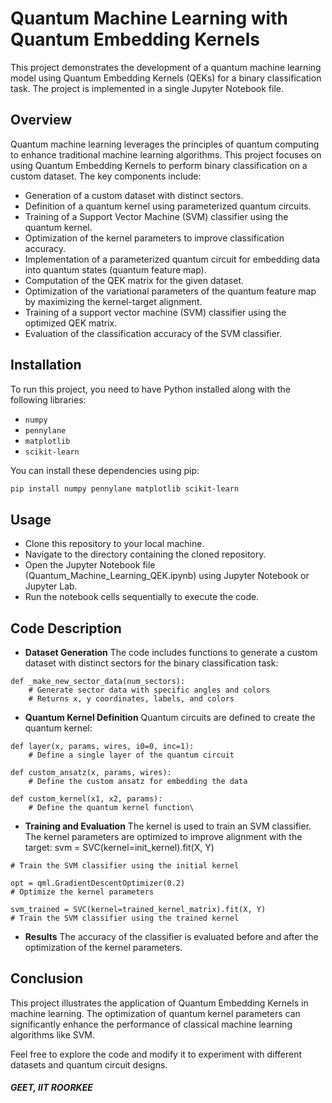 # Quantum Machine Learning with Quantum Embedding Kernels

This project demonstrates the development of a quantum machine learning model using Quantum Embedding Kernels (QEKs) for a binary classification task. The project is implemented in a single Jupyter Notebook file.

## Overview

Quantum machine learning leverages the principles of quantum computing to enhance traditional machine learning algorithms. This project focuses on using Quantum Embedding Kernels to perform binary classification on a custom dataset. The key components include:

- Generation of a custom dataset with distinct sectors.
- Definition of a quantum kernel using parameterized quantum circuits.
- Training of a Support Vector Machine (SVM) classifier using the quantum kernel.
- Optimization of the kernel parameters to improve classification accuracy.
- Implementation of a parameterized quantum circuit for embedding data into quantum states (quantum feature map).
- Computation of the QEK matrix for the given dataset.
- Optimization of the variational parameters of the quantum feature map by maximizing the kernel-target alignment.
- Training of a support vector machine (SVM) classifier using the optimized QEK matrix.
- Evaluation of the classification accuracy of the SVM classifier.

## Installation

To run this project, you need to have Python installed along with the following libraries:

- `numpy`
- `pennylane`
- `matplotlib`
- `scikit-learn`

You can install these dependencies using pip:

```bash
pip install numpy pennylane matplotlib scikit-learn
```

## Usage
- Clone this repository to your local machine.
- Navigate to the directory containing the cloned repository.
- Open the Jupyter Notebook file (Quantum_Machine_Learning_QEK.ipynb) using Jupyter Notebook or Jupyter Lab.
- Run the notebook cells sequentially to execute the code.

## Code Description
 - **Dataset Generation**
The code includes functions to generate a custom dataset with distinct sectors for the binary classification task:
```
def _make_new_sector_data(num_sectors):
    # Generate sector data with specific angles and colors
    # Returns x, y coordinates, labels, and colors
```
 - **Quantum Kernel Definition**
Quantum circuits are defined to create the quantum kernel:
```
def layer(x, params, wires, i0=0, inc=1):
    # Define a single layer of the quantum circuit

def custom_ansatz(x, params, wires):
    # Define the custom ansatz for embedding the data

def custom_kernel(x1, x2, params):
    # Define the quantum kernel function\
```
 - **Training and Evaluation**
The kernel is used to train an SVM classifier. The kernel parameters are optimized to improve alignment with the target:
svm = SVC(kernel=init_kernel).fit(X, Y)
```
# Train the SVM classifier using the initial kernel

opt = qml.GradientDescentOptimizer(0.2)
# Optimize the kernel parameters

svm_trained = SVC(kernel=trained_kernel_matrix).fit(X, Y)
# Train the SVM classifier using the trained kernel
```

 - **Results**
The accuracy of the classifier is evaluated before and after the optimization of the kernel parameters.

## Conclusion
This project illustrates the application of Quantum Embedding Kernels in machine learning. The optimization of quantum kernel parameters can significantly enhance the performance of classical machine learning algorithms like SVM.

Feel free to explore the code and modify it to experiment with different datasets and quantum circuit designs.

##### GEET, IIT ROORKEE
